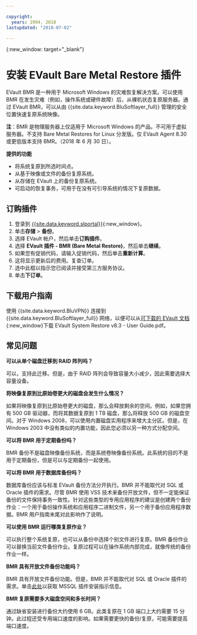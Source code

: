 ```yaml
---

copyright:
  years: 1994, 2018
lastupdated: "2018-07-02"

---
```

{:new_window: target="_blank"}

# 安装 EVault Bare Metal Restore 插件

EVault BMR 是一种用于 Microsoft Windows 的灾难恢复解决方案。可以使用 BMR 在发生灾难（例如，操作系统或硬件故障）后，从裸机状态复原服务器。通过 EVault BMR，可以从由 {{site.data.keyword.BluSoftlayer_full}} 管理的安全位置快速复原系统映像。

**注**：BMR 是物理服务器上仅适用于 Microsoft Windows 的产品。不可用于虚拟服务器。不支持 Bare Metal Restores for Linux 分发版。仅 EVault Agent 8.30 或更低版本支持 BMR。（2018 年 6 月 30 日）。

**提供的功能**

- 将系统复原到所选时间点。
- 从基于映像或文件的备份复原系统。
- 从存储在 EVault 上的备份复原系统。
- 可启动的恢复事务，可用于在没有可引导系统的情况下复原数据。

## 订购插件

1. 登录到 [{{site.data.keyword.slportal}}](https://control.softlayer.com/){:new_window}。
2. 单击**存储** > **备份**。
3. 选择 EVault 帐户，然后单击**订购插件**。
4. 选择 **EVault 插件 - BMR (Bare Metal Restore)**，然后单击**继续**。
5. 如果您有促销代码，请输入促销代码，然后单击**重新计算**。
6. 这将显示更新后的费用。复查订单。
7. 选中此框以指示您已阅读并接受第三方服务协议。 
8. 单击**下订单**。

## 下载用户指南

使用 {{site.data.keyword.BluVPN}} 连接到 {{site.data.keyword.BluSoftlayer_full}} 网络，以便可以从[可下载的 EVault 文档](http://downloads.service.softlayer.com/evault/Documentation/){:new_window}下载 EVault System Restore v8.3 - User Guide.pdf。

## 常见问题

**可以从单个磁盘迁移到 RAID 阵列吗？**

可以，支持此迁移。但是，由于 RAID 阵列会导致容量大小减少，因此需要选择大容量设备。

**将映像复原到比原始卷更大的磁盘会发生什么情况？**

如果将映像复原到比原始卷更大的磁盘，那么会释放剩余的空间。例如，如果您拥有 500 GB 驱动器，而将其数据复原到 1 TB 磁盘，那么将释放 500 GB 的磁盘空间。对于 Windows 2008，可以使用内置磁盘实用程序来增大主分区。但是，在 Windows 2003 中没有类似的内置功能，因此您必须以另一种方式分配空间。

**可以将 BMR 用于定期备份吗？**

BMR 备份不是磁盘映像备份系统，而是系统卷映像备份系统。此系统的目的不是用于定期备份，但是可以与定期备份一起使用。  

**可以将 BMR 用于数据库备份吗？**

数据库备份应该与标准 EVault 备份方法分开执行。BMR 并不能取代对 SQL 或 Oracle 插件的需求。尽管 BMR 使用 VSS 技术来备份开放文件，但不一定能保证备份的文件保持事务一致性。针对这些类型的专用应用程序的建议是创建两个备份作业：一个用于备份操作系统和应用程序二进制文件，另一个用于备份应用程序数据。BMR 用户指南末尾对此影响作了说明。

**可以使用 BMR 运行哪类复原作业？**

可以执行整个系统复原，也可以从备份中选择个别文件进行复原。BMR 备份作业可以替换当前文件备份作业。复原过程可以在操作系统内部完成，就像传统的备份作业一样。

**BMR 具有开放文件备份功能吗？**

BMR 具有开放文件备份功能。但是，BMR 并不能取代对 SQL 或 Oracle 插件的需求。单击[此处](evault-mssql-plugin.html)以获取 MSSQL 插件安装指示信息。

**BMR 复原需要多大磁盘空间和多长时间？**

通过缺省安装进行备份大约使用 6 GB。此类复原在 1 GB 端口上大约需要 15 分钟。此过程还受专用端口速度的影响。如果需要更快的备份/复原，可能需要提高端口速度。

